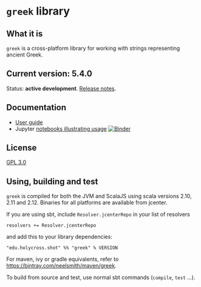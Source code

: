 # `greek` library



## What it is

`greek` is a cross-platform library for working with strings representing ancient Greek.



## Current version: 5.4.0

Status:  **active development**. [Release notes](releases.md).


## Documentation


 - [User guide](https://neelsmith.github.io/greek/)
- Jupyter [notebooks illustrating usage](https://mybinder.org/v2/gh/neelsmith/greek-ipynb/master) [![Binder](https://mybinder.org/badge_logo.svg)](https://mybinder.org/v2/gh/neelsmith/greek-ipynb/master)



## License

[GPL 3.0](http://www.opensource.org/licenses/gpl-3.0.html)


## Using, building and test

`greek` is compiled for both the JVM and ScalaJS using scala versions 2.10, 2.11 and 2.12.  Binaries for all platforms are available from jcenter.

If you are using sbt, include `Resolver.jcenterRepo` in your list of resolvers

    resolvers += Resolver.jcenterRepo

and add this to your library dependencies:

    "edu.holycross.shot" %% "greek" % VERSION

For maven, ivy or gradle equivalents, refer to <https://bintray.com/neelsmith/maven/greek>.

To build from source and test, use normal sbt commands (`compile`, `test` ...).
